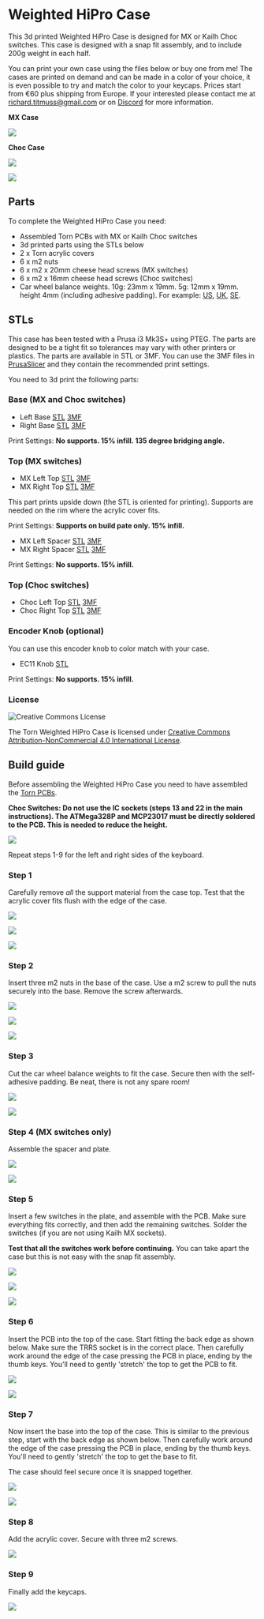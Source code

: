 # Weighted HiPro Case

This 3d printed Weighted HiPro Case is designed for MX or Kailh Choc switches. This case is designed
with a snap fit assembly, and to include 200g weight in each half.

You can print your own case using the files below or buy one from me! The cases are printed on demand
and can be made in a color of your choice, it is even possible to try and match the color to your keycaps.
Prices start from €60 plus shipping from Europe. If your interested please contact me at
richard.titmuss@gmail.com or on [Discord](https://discordapp.com/users/745293992044003348/) for more
information.

**MX Case**

![](./img/PXL_20210714_175756116.jpg)

**Choc Case**

![](./img/IMG_9089.jpg)

![](./img/PXL_20210715_151525511.jpg)

## Parts

To complete the Weighted HiPro Case you need:

- Assembled Torn PCBs with MX or Kailh Choc switches
- 3d printed parts using the STLs below
- 2 x Torn acrylic covers
- 6 x m2 nuts
- 6 x m2 x 20mm cheese head screws (MX switches)
- 6 x m2 x 16mm cheese head screws (Choc switches)
- Car wheel balance weights. 10g: 23mm x 19mm. 5g: 12mm x 19mm. height 4mm (including adhesive padding).
For example:
[US](https://www.amazon.com/Pit-Posse-Balancing-Weights-Adhesive/dp/B00OQWS98S/ref=sr_1_13?dchild=1&keywords=balancing+weight&qid=1620718949&sr=8-13),
[UK](https://www.amazon.co.uk/FIERCE-CYCLE-Balance-Weights-Motorcycle/dp/B07QQ539GV/ref=sr_1_7?crid=7JSFKDWAYNL7&dchild=1&keywords=balancing+weights&qid=1620718843&sprefix=balancing+wei%2Caps%2C164&sr=8-7),
[SE](https://www.amazon.se/gp/product/B01GHKG18G/ref=ppx_yo_dt_b_asin_image_o00_s00?ie=UTF8&psc=1).


## STLs

This case has been tested with a Prusa i3 Mk3S+ using PTEG. The parts are designed to be a tight fit
so tolerances may vary with other printers or plastics. The parts are available in STL or 3MF. You
can use the 3MF files in [PrusaSlicer](https://www.prusa3d.com/prusaslicer/) and they contain the
recommended print settings.

You need to 3d print the following parts:

### Base (MX and Choc switches)

- Left Base [STL](./stl/Left%20base.stl) [3MF](./stl/Left%20base.3mf)
- Right Base [STL](./stl/Right%20base.stl) [3MF](./stl/Right%20base.3mf)

Print Settings: **No supports. 15% infill. 135 degree bridging angle.**

### Top (MX switches)

- MX Left Top [STL](./stl/Left%20MX%20top.stl) [3MF](./stl/Left%20MX%20top.3mf)
- MX Right Top [STL](./stl/Right%20MX%20top.stl) [3MF](./stl/Right%20MX%20top.3mf)

This part prints upside down (the STL is oriented for printing). Supports are needed on the rim 
where the acrylic cover fits.

Print Settings: **Supports on build pate only. 15% infill.**

- MX Left Spacer [STL](./stl/Left%20MX%20Spacer.stl) [3MF](./stl/Left%20MX%20Spacer.3mf)
- MX Right Spacer [STL](./stl/Right%20MX%20Spacer.stl) [3MF](./stl/Right%20MX%20Spacer.3mf)

Print Settings: **No supports. 15% infill.**

### Top (Choc switches)

- Choc Left Top [STL](./stl/Left%20Choc%20top.stl) [3MF](./stl/Left%20Choc%20top.3mf)
- Choc Right Top [STL](./stl/Right%20Choc%20top.stl) [3MF](./stl/Right%20Choc%20top.3mf)

### Encoder Knob (optional)

You can use this encoder knob to color match with your case.

- EC11 Knob [STL](./stl/EC11%20Knob.stl)

Print Settings: **No supports. 15% infill.**

### License

![Creative Commons License](https://i.creativecommons.org/l/by-nc/4.0/88x31.png)

The Torn Weighted HiPro Case is licensed under [Creative Commons Attribution-NonCommercial 4.0 International License](https://creativecommons.org/licenses/by-nc/4.0).

## Build guide

Before assembling the Weighted HiPro Case you need to have assembled the [Torn PCBs](../../doc/pcb.md).

**Choc Switches: Do not use the IC sockets (steps 13 and 22 in the main instructions). The ATMega328P and MCP23017 
must be directly soldered to the PCB. This is needed to reduce the height.**

![](../../doc/build/image3.jpg)

Repeat steps 1-9 for the left and right sides of the keyboard.

### Step 1

Carefully remove *all* the support material from the case top. Test that the acrylic cover fits
flush with the edge of the case.

![](./img/IMG_9088.jpg)

![](./img/IMG_9068.jpg)

![](./img/IMG_9069.jpg)

### Step 2

Insert three m2 nuts in the base of the case. Use a m2 screw to pull the nuts securely into the
base. Remove the screw afterwards. 

![](./img/IMG_9070.jpg)

![](./img/IMG_9071.jpg)

![](./img/IMG_9072.jpg)

### Step 3

Cut the car wheel balance weights to fit the case. Secure then with the self-adhesive padding. Be
neat, there is not any spare room! 

![](./img/IMG_9073.jpg)

![](./img/IMG_9074.jpg)

### Step 4 (MX switches only)

Assemble the spacer and plate. 

![](./img/IMG_9075.jpg)

![](./img/IMG_9076.jpg)

### Step 5

Insert a few switches in the plate, and assemble with the PCB. Make sure everything fits correctly,
and then add the remaining switches. Solder the switches (if you are not using Kailh MX sockets).

**Test that all the switches work before continuing.** You can take apart the case but this is not
easy with the snap fit assembly.

![](./img/IMG_9077.jpg)

![](./img/IMG_9078.jpg)

![](./img/IMG_9079.jpg)

### Step 6

Insert the PCB into the top of the case. Start fitting the back edge as shown below. Make sure the
TRRS socket is in the correct place. Then carefully work around the edge of the case pressing the PCB
in place, ending by the thumb keys. You'll need to gently 'stretch' the top to get the PCB to fit.

![](./img/IMG_9080.jpg)

![](./img/IMG_9081.jpg)

### Step 7

Now insert the base into the top of the case. This is similar to the previous step, start with the
back edge as shown below. Then carefully work around the edge of the case pressing the PCB
in place, ending by the thumb keys. You'll need to gently 'stretch' the top to get the base to fit.

The case should feel secure once it is snapped together.

![](./img/IMG_9082.jpg)

![](./img/IMG_9083.jpg)

### Step 8

Add the acrylic cover. Secure with three m2 screws.

![](./img/IMG_9084.jpg)

### Step 9

Finally add the keycaps.

![](./img/IMG_9085.jpg)
